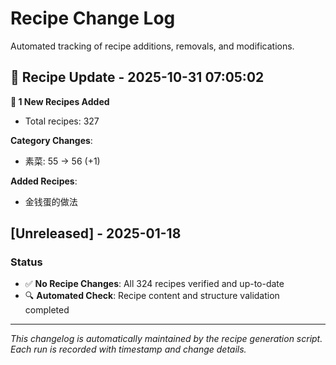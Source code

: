 # Recipe Change Log

Automated tracking of recipe additions, removals, and modifications.

## 🔄 Recipe Update - 2025-10-31 07:05:02

**📝 1 New Recipes Added**
- Total recipes: 327

**Category Changes**:
- 素菜: 55 → 56 (+1)

**Added Recipes**:
- 金钱蛋的做法
## [Unreleased] - 2025-01-18

### Status
- ✅ **No Recipe Changes**: All 324 recipes verified and up-to-date
- 🔍 **Automated Check**: Recipe content and structure validation completed

---

*This changelog is automatically maintained by the recipe generation script. Each run is recorded with timestamp and change details.*